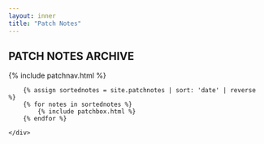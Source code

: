 ```yaml
---
layout: inner
title: "Patch Notes"
---
```

<section id="patchnotes" class="infosection">
    <h2 class="motto title">PATCH NOTES ARCHIVE</h2>
    <div class="width-container patch-container">
        {% include patchnav.html %}

		{% assign sortednotes = site.patchnotes | sort: 'date' | reverse %}
        {% for notes in sortednotes %}
			{% include patchbox.html %}
        {% endfor %}

    </div>
</section>